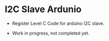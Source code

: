# I2C Slave Ardunio 

- Register Level C Code for arduino I2C slave.

- Work in progress, not completed yet. 
